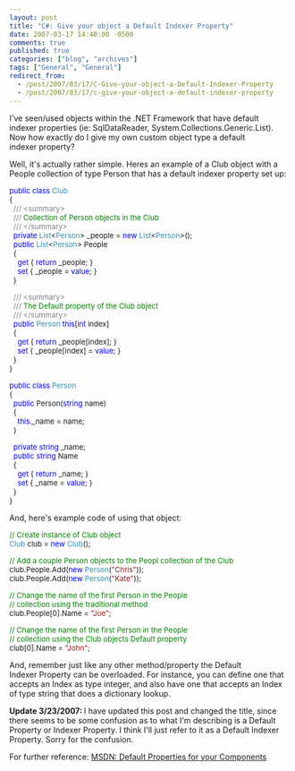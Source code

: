 ```yaml
---
layout: post
title: "C#: Give your object a Default Indexer Property"
date: 2007-03-17 14:40:00 -0500
comments: true
published: true
categories: ["blog", "archives"]
tags: ["General", "General"]
redirect_from: 
  - /post/2007/03/17/C-Give-your-object-a-Default-Indexer-Property
  - /post/2007/03/17/c-give-your-object-a-default-indexer-property
---
```

<!-- more -->
<P>I've seen/used objects within the .NET Framework that have default indexer&nbsp;properties (ie: SqlDataReader, System.Collections.Generic.List). Now how exactly do I give my own custom object type a default indexer&nbsp;property?</P>
<P>Well, it's actually rather simple. Heres an example of a Club object with a People collection of type Person that has a default indexer&nbsp;property set up:</P><FONT color=#0000ff size=2>
<P>public</FONT><FONT size=2> </FONT><FONT color=#0000ff size=2>class</FONT><FONT size=2> </FONT><FONT color=#2b91af size=2>Club<BR></FONT><FONT size=2>{<BR></FONT><FONT color=#808080 size=2>&nbsp; ///</FONT><FONT color=#008000 size=2> </FONT><FONT color=#808080 size=2>&lt;summary&gt;<BR></FONT><FONT color=#808080 size=2>&nbsp; ///</FONT><FONT color=#008000 size=2> Collection of Person objects in the Club<BR></FONT><FONT color=#808080 size=2>&nbsp; ///</FONT><FONT color=#008000 size=2> </FONT><FONT color=#808080 size=2>&lt;/summary&gt;<BR></FONT><FONT color=#0000ff size=2>&nbsp; private</FONT><FONT size=2> </FONT><FONT color=#2b91af size=2>List</FONT><FONT size=2>&lt;</FONT><FONT color=#2b91af size=2>Person</FONT><FONT size=2>&gt; _people = </FONT><FONT color=#0000ff size=2>new</FONT><FONT size=2> </FONT><FONT color=#2b91af size=2>List</FONT><FONT size=2>&lt;</FONT><FONT color=#2b91af size=2>Person</FONT><FONT size=2>&gt;();<BR></FONT><FONT color=#0000ff size=2>&nbsp; public</FONT><FONT size=2> </FONT><FONT color=#2b91af size=2>List</FONT><FONT size=2>&lt;</FONT><FONT color=#2b91af size=2>Person</FONT><FONT size=2>&gt; People<BR>&nbsp; {<BR></FONT><FONT color=#0000ff size=2>&nbsp;&nbsp;&nbsp; get</FONT><FONT size=2> { </FONT><FONT color=#0000ff size=2>return</FONT><FONT size=2> _people; }<BR></FONT><FONT color=#0000ff size=2>&nbsp;&nbsp;&nbsp; set</FONT><FONT size=2> { _people = </FONT><FONT color=#0000ff size=2>value</FONT><FONT size=2>; }<BR>&nbsp; }</P>
<P></FONT><FONT color=#808080 size=2>&nbsp; ///</FONT><FONT color=#008000 size=2> </FONT><FONT color=#808080 size=2>&lt;summary&gt;<BR></FONT><FONT color=#808080 size=2>&nbsp; ///</FONT><FONT color=#008000 size=2> The Default property of the Club object<BR></FONT><FONT color=#808080 size=2>&nbsp; ///</FONT><FONT color=#008000 size=2> </FONT><FONT color=#808080 size=2>&lt;/summary&gt;<BR></FONT><FONT color=#0000ff size=2>&nbsp; public</FONT><FONT size=2> </FONT><FONT color=#2b91af size=2>Person</FONT><FONT size=2> </FONT><FONT color=#0000ff size=2>this</FONT><FONT size=2>[</FONT><FONT color=#0000ff size=2>int</FONT><FONT size=2> index]<BR>&nbsp; {<BR></FONT><FONT color=#0000ff size=2>&nbsp;&nbsp; &nbsp;get</FONT><FONT size=2> { </FONT><FONT color=#0000ff size=2>return</FONT><FONT size=2> _people[index]; }<BR></FONT><FONT color=#0000ff size=2>&nbsp;&nbsp;&nbsp; set</FONT><FONT size=2> { _people[index] = </FONT><FONT color=#0000ff size=2>value</FONT><FONT size=2>; }<BR>&nbsp; }<BR>}</P>
<P></FONT><FONT color=#0000ff size=2>public</FONT><FONT size=2> </FONT><FONT color=#0000ff size=2>class</FONT><FONT size=2> </FONT><FONT color=#2b91af size=2>Person<BR></FONT><FONT size=2>{<BR></FONT><FONT color=#0000ff size=2>&nbsp; public</FONT><FONT size=2> Person(</FONT><FONT color=#0000ff size=2>string</FONT><FONT size=2> name)<BR>&nbsp; {<BR></FONT><FONT color=#0000ff size=2>&nbsp;&nbsp;&nbsp; this</FONT><FONT size=2>._name = name;<BR>&nbsp; }</P>
<P></FONT><FONT color=#0000ff size=2>&nbsp; private</FONT><FONT size=2> </FONT><FONT color=#0000ff size=2>string</FONT><FONT size=2> _name;<BR></FONT><FONT color=#0000ff size=2>&nbsp; public</FONT><FONT size=2> </FONT><FONT color=#0000ff size=2>string</FONT><FONT size=2> Name<BR>&nbsp; {<BR></FONT><FONT color=#0000ff size=2>&nbsp;&nbsp;&nbsp; get</FONT><FONT size=2> { </FONT><FONT color=#0000ff size=2>return</FONT><FONT size=2> _name; }<BR></FONT><FONT color=#0000ff size=2>&nbsp;&nbsp;&nbsp; set</FONT><FONT size=2> { _name = </FONT><FONT color=#0000ff size=2>value</FONT><FONT size=2>; }<BR>&nbsp; }<BR>}</P></FONT>
<P>And, here's example code of using that object:</P><FONT color=#008000 size=2>
<P>// Create instance of Club object<BR></FONT><FONT color=#2b91af size=2>Club</FONT><FONT size=2> club = </FONT><FONT color=#0000ff size=2>new</FONT><FONT size=2> </FONT><FONT color=#2b91af size=2>Club</FONT><FONT size=2>();</P>
<P></P>
<P></FONT><FONT color=#008000 size=2>// Add a couple Person objects to the Peopl collection of the Club<BR></FONT><FONT size=2>club.People.Add(</FONT><FONT color=#0000ff size=2>new</FONT><FONT size=2> </FONT><FONT color=#2b91af size=2>Person</FONT><FONT size=2>(</FONT><FONT color=#a31515 size=2>"Chris"</FONT><FONT size=2>));<BR>club.People.Add(</FONT><FONT color=#0000ff size=2>new</FONT><FONT size=2> </FONT><FONT color=#2b91af size=2>Person</FONT><FONT size=2>(</FONT><FONT color=#a31515 size=2>"Kate"</FONT><FONT size=2>));</P>
<P></FONT><FONT color=#008000 size=2>// Change the name of the first Person in the People<BR></FONT><FONT color=#008000 size=2>// collection using the traditional method<BR></FONT><FONT size=2>club.People[0].Name = </FONT><FONT color=#a31515 size=2>"Joe"</FONT><FONT size=2>;</P>
<P></FONT><FONT color=#008000 size=2>// Change the name of the first Person in the People<BR></FONT><FONT color=#008000 size=2>// collection using the Club objects Default property<BR></FONT><FONT size=2>club[0].Name = </FONT><FONT color=#a31515 size=2>"John"</FONT><FONT size=2>;</FONT></P>
<P>And, remember just like any other method/property the Default Indexer&nbsp;Property can be overloaded. For instance, you can define one that accepts an Index as type integer, and also have one that accepts an Index of type string that does a dictionary lookup.</P>
<P><STRONG>Update 3/23/2007: </STRONG>I have updated this post and changed the title, since there seems to be some confusion as to&nbsp;what I'm describing is a Default Property or Indexer Property. I think I'll just refer to it as a Default Indexer Property. Sorry for the confusion.</P>
<P>For further reference: <A href="http://msdn2.microsoft.com/en-us/library/2b6akew6(VS.71).aspx">MSDN: Default Properties for your Components</A></P>
